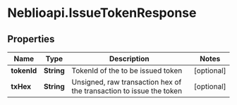 # Neblioapi.IssueTokenResponse

## Properties
Name | Type | Description | Notes
------------ | ------------- | ------------- | -------------
**tokenId** | **String** | TokenId of the to be issued token | [optional] 
**txHex** | **String** | Unsigned, raw transaction hex of the transaction to issue the token | [optional] 


